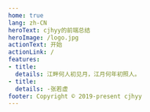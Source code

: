 ```yaml
---
home: true
lang: zh-CN
heroText: cjhyy的前端总结
heroImage: /logo.jpg
actionText: 开始
actionLink: /
features:
- title: 
  details: 江畔何人初见月，江月何年初照人。
- title: 
  details: -张若虚
footer: Copyright © 2019-present cjhyy
---
```

